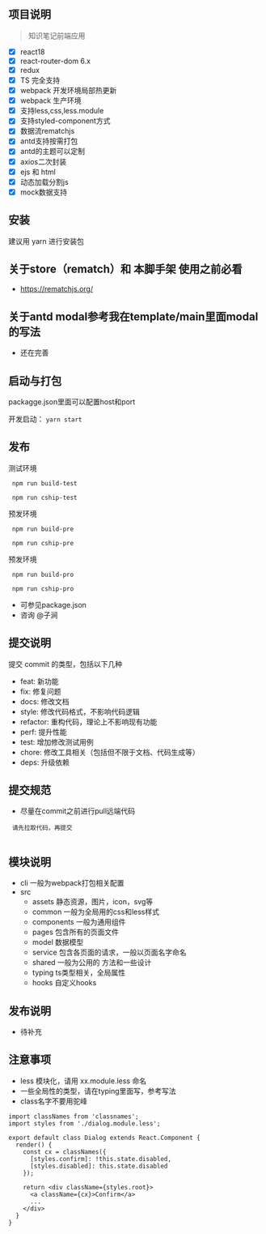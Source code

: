 ## 项目说明

> 知识笔记前端应用


- [x] react18
- [x] react-router-dom 6.x
- [x] redux  
- [x] TS 完全支持
- [x] webpack 开发环境局部热更新
- [x] webpack 生产环境
- [x] 支持less,css,less.module
- [x] 支持styled-component方式
- [x] 数据流rematchjs
- [x] antd支持按需打包
- [x] antd的主题可以定制
- [x] axios二次封装
- [X] ejs 和 html
- [X] 动态加载分割js
- [x] mock数据支持

## 安装

建议用 yarn 进行安装包

## 关于store（rematch）和 本脚手架 使用之前必看

- https://rematchjs.org/


## 关于antd modal参考我在template/main里面modal的写法

- 还在完善

## 启动与打包

packagge.json里面可以配置host和port


开发启动： `yarn start `

## 发布

测试环境
```
 npm run build-test

 npm run cship-test

```

预发环境
```
 npm run build-pre

 npm run cship-pre

```
预发环境
```
 npm run build-pro

 npm run cship-pro

```

- 可参见package.json
- 咨询 @子涧


## 提交说明

提交 commit 的类型，包括以下几种

- feat: 新功能
- fix: 修复问题
- docs: 修改文档
- style: 修改代码格式，不影响代码逻辑
- refactor: 重构代码，理论上不影响现有功能
- perf: 提升性能
- test: 增加修改测试用例
- chore: 修改工具相关（包括但不限于文档、代码生成等）
- deps: 升级依赖

## 提交规范

- 尽量在commit之前进行pull远端代码

```
 请先拉取代码，再提交
     
```

## 模块说明

 - cli 一般为webpack打包相关配置
 - src
     - assets  静态资源，图片，icon，svg等
     - common  一般为全局用的css和less样式
     - components  一般为通用组件
     - pages   包含所有的页面文件
     - model     数据模型
     - service   包含各页面的请求，一般以页面名字命名
     - shared    一般为公用的 方法和一些设计
     - typing    ts类型相关，全局属性
     - hooks     自定义hooks


## 发布说明

- 待补充
    
## 注意事项

- less 模块化，请用 xx.module.less 命名
- 一些全局性的类型，请在typing里面写，参考写法
- class名字不要用驼峰

```
import classNames from 'classnames';
import styles from './dialog.module.less';

export default class Dialog extends React.Component {
  render() {
    const cx = classNames({
      [styles.confirm]: !this.state.disabled,
      [styles.disabled]: this.state.disabled
    });

    return <div className={styles.root}>
      <a className={cx}>Confirm</a>
      ...
    </div>
  }
}
```
